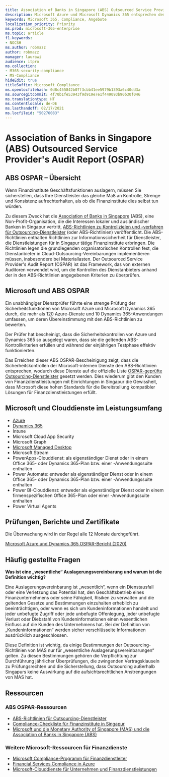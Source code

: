 ```yaml
---
title: Association of Banks in Singapore (ABS) Outsourced Service Provider's Audit Report (OSPAR)
description: Microsoft Azure und Microsoft Dynamics 365 entsprechen dem Outsourced Service Provider's Audit Report (OSPAR) für Finanzinstitute in Singapur.
keywords: Microsoft 365, Compliance, Angebote
localization_priority: Priority
ms.prod: microsoft-365-enterprise
ms.topic: article
f1.keywords:
- NOCSH
ms.author: robmazz
author: robmazz
manager: laurawi
audience: itpro
ms.collection:
- M365-security-compliance
- MS-Compliance
hideEdit: true
titleSuffix: Microsoft Compliance
ms.openlocfilehash: 0d8c455842b07f3cbb41ee5979b1393a6c40dd3a
ms.sourcegitcommit: 4f70b1fe53943f9d919e7e1f449093b90b30f046
ms.translationtype: HT
ms.contentlocale: de-DE
ms.lasthandoff: 02/17/2021
ms.locfileid: "50276083"
---
```

# <a name="association-of-banks-in-singapore-abs-outsourced-service-providers-audit-report-ospar"></a>Association of Banks in Singapore (ABS) Outsourced Service Provider's Audit Report (OSPAR)

## <a name="abs-ospar-overview"></a>ABS OSPAR – Übersicht

Wenn Finanzinstitute Geschäftsfunktionen auslagern, müssen Sie sicherstellen, dass Ihre Dienstleister das gleiche Maß an Kontrolle, Strenge und Konsistenz aufrechterhalten, als ob die Finanzinstitute dies selbst tun würden.

Zu diesem Zweck hat die [Association of Banks in Singapore](https://www.abs.org.sg/about-us/our-role) (ABS), eine Non-Profit-Organisation, die die Interessen lokaler und ausländischer Banken in Singapur vertritt, [ABS-Richtlinien zu Kontrollzielen und -verfahren für Outsourcing-Dienstleister](https://abs.org.sg/docs/library/abs_outsource_guidelines.pdf) (oder ABS-Richtlinien) veröffentlicht. Die ABS-Richtlinien enthalten Richtlinien zur Informationssicherheit für Dienstleister, die Dienstleistungen für in Singapur tätige Finanzinstitute erbringen. Die Richtlinien legen die grundlegenden organisatorischen Kontrollen fest, die Dienstanbieter in Cloud-Outsourcing-Vereinbarungen implementieren müssen, insbesondere bei Materiallasten. Der Outsourced Service Provider's Audit Report (OSPAR) ist das Framework, das von externen Auditoren verwendet wird, um die Kontrollen des Dienstanbieters anhand der in den ABS-Richtlinien angegebenen Kriterien zu überprüfen.

## <a name="microsoft-and-abs-ospar"></a>Microsoft und ABS OSPAR

Ein unabhängiger Dienstprüfer führte eine strenge Prüfung der Sicherheitsfunktionen von Microsoft Azure und Microsoft Dynamics 365 durch, die mehr als 120 Azure-Dienste und 10 Dynamics 365-Anwendungen umfassen, um deren Übereinstimmung mit den ABS-Richtlinien zu bewerten.

Der Prüfer hat bescheinigt, dass die Sicherheitskontrollen von Azure und Dynamics 365 so ausgelegt waren, dass sie die geltenden ABS-Kontrollkriterien erfüllen und während der einjährigen Testphase effektiv funktionierten.

Das Erreichen dieser ABS OSPAR-Bescheinigung zeigt, dass die Sicherheitskontrollen der Microsoft-internen Dienste den ABS-Richtlinien entsprechen, wodurch diese Dienste auf die offizielle Liste [OSPAR-geprüfte Outsourcing-Dienstleister](https://abs.org.sg/docs/library/OSPAR_Audited_OSPs_16102020.pdf) gesetzt werden. Dies wiederum gibt den Kunden von Finanzdienstleistungen mit Einrichtungen in Singapur die Gewissheit, dass Microsoft diese hohen Standards für die Bereitstellung kompatibler Lösungen für Finanzdienstleistungen erfüllt.

## <a name="microsoft-and-in-scope-cloud-services"></a>Microsoft und Clouddienste im Leistungsumfang

- [Azure](https://aka.ms/AzureCompliance)
- [Dynamics 365](https://go.microsoft.com/fwlink/p/?linkid=2051700)
- Intune
- Microsoft Cloud App Security
- Microsoft Graph
- [Microsoft Managed Desktop](/microsoft-365/managed-desktop/intro/compliance)
- Microsoft Stream
- PowerApps-Clouddienst: als eigenständiger Dienst oder in einem Office 365- oder Dynamics 365-Plan bzw. einer -Anwendungssuite enthalten
- Power Automate: entweder als eigenständiger Dienst oder in einem Office 365- oder Dynamics 365-Plan bzw. einer -Anwendungssuite enthalten
- Power BI-Clouddienst: entweder als eigenständiger Dienst oder in einem firmenspezifischen Office 365-Plan oder einer -Anwendungssuite enthalten
- Power Virtual Agents

## <a name="audits-reports-and-certificates"></a>Prüfungen, Berichte und Zertifikate

Die Überwachung wird in der Regel alle 12 Monate durchgeführt.

[Microsoft Azure und Dynamics 365 OSPAR-Bericht (2020)](https://aka.ms/OSPAR-Report)

## <a name="frequently-asked-questions"></a>Häufig gestellte Fragen

**Was ist eine „wesentliche“ Auslagerungsvereinbarung und warum ist die Definition wichtig?**

Eine Auslagerungsvereinbarung ist „wesentlich“, wenn ein Dienstausfall oder eine Verletzung das Potential hat, den Geschäftsbetrieb eines Finanzunternehmens oder seine Fähigkeit, Risiken zu verwalten und die geltenden Gesetze und Bestimmungen einzuhalten erheblich zu beeinträchtigen, oder wenn es sich um Kundeninformationen handelt und jeder unbefugte Zugriff oder jede unbefugte Offenlegung, jeder unbefugte Verlust oder Diebstahl von Kundeninformationen einen wesentlichen Einfluss auf die Kunden des Unternehmens hat. Bei der Definition von „Kundeninformationen“ werden sicher verschlüsselte Informationen ausdrücklich ausgeschlossen.

Diese Definition ist wichtig, da einige Bestimmungen der Outsourcing-Richtlinien von MAS nur für „wesentliche Auslagerungsvereinbarungen“ gelten. Zu diesen Bestimmungen gehören die Verpflichtung zur Durchführung jährlicher Überprüfungen, die zwingenden Vertragsklauseln zu Prüfungsrechten und die Sicherstellung, dass Outsourcing außerhalb Singapurs keine Auswirkung auf die aufsichtsrechtlichen Anstrengungen von MAS hat.

## <a name="resources"></a>Ressourcen

### <a name="abs-ospar-resources"></a>ABS OSPAR-Ressourcen

- [ABS-Richtlinien für Outsourcing-Dienstleister](https://abs.org.sg/industry-guidelines/outsourcing)
- [Compliance-Checkliste für Finanzinstitute in Singapur](https://servicetrust.microsoft.com/ViewPage/TrustDocuments?command=Download&downloadType=Document&downloadId=37557722-d5ed-419b-9365-2762982bacbf&docTab=6d000410-c9e9-11e7-9a91-892aae8839ad_Compliance_Guides)
- [Microsoft und die Monetary Authority of Singapore (MAS) und die Association of Banks in Singapore (ABS)](offering-mas-abs-singapore.md)

### <a name="other-microsoft-resources-for-financial-services"></a>Weitere Microsoft-Ressourcen für Finanzdienste

- [Microsoft Compliance-Programm für Finanzdienstleiter](https://www.microsoft.com/download/details.aspx?id=55332)
- [Financial Services Compliance in Azure](https://azure.microsoft.com/resources/videos/azurecon-2015-financial-services-compliance-in-azure/)
- [Microsoft-Clouddienste für Unternehmen und Finanzdienstleistungen](https://www.microsoft.com/trustcenter/cloudservices/financialservices)
